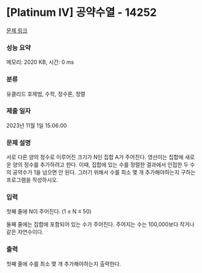 # [Platinum IV] 공약수열 - 14252 

[문제 링크](https://www.acmicpc.net/problem/14252) 

### 성능 요약

메모리: 2020 KB, 시간: 0 ms

### 분류

유클리드 호제법, 수학, 정수론, 정렬

### 제출 일자

2023년 11월 1일 15:06:00

### 문제 설명

<p>서로 다른 양의 정수로 이루어진 크기가 N인 집합 A가 주어진다. 영선이는 집합에 새로운 양의 정수를 추가하려고 한다. 이때, 집합에 있는 수를 정렬한 결과에서 인접한 두 수의 공약수가 1을 넘으면 안 된다. 그러기 위해서 수를 최소 몇 개 추가해야하는지 구하는 프로그램을 작성하시오.</p>

### 입력 

 <p>첫째 줄에 N이 주어진다. (1 ≤ N ≤ 50)</p>

<p>둘째 줄에는 집합에 포함되어 있는 수가 주어진다. 주어지는 수는 100,000보다 작거나 같은 자연수이다.</p>

### 출력 

 <p>첫째 줄에 수를 최소 몇 개 추가해야하는지 출력한다.</p>

